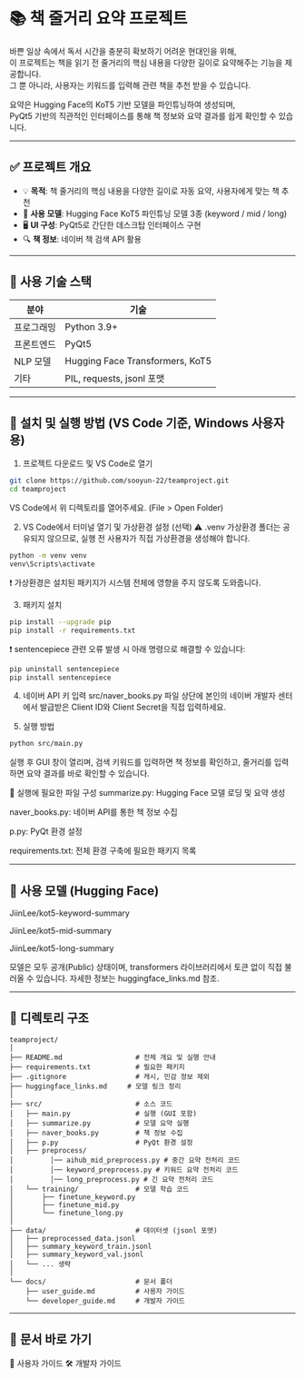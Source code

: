 # 📚 책 줄거리 요약 프로젝트

바쁜 일상 속에서 독서 시간을 충분히 확보하기 어려운 현대인을 위해,  
이 프로젝트는 책을 읽기 전 줄거리의 핵심 내용을 다양한 길이로 요약해주는 기능을 제공합니다.  
그 뿐 아니라, 사용자는 키워드를 입력해 관련 책을 추천 받을 수 있습니다.

요약은 Hugging Face의 KoT5 기반 모델을 파인튜닝하여 생성되며,  
PyQt5 기반의 직관적인 인터페이스를 통해 책 정보와 요약 결과를 쉽게 확인할 수 있습니다.

---

## ✅ 프로젝트 개요

- 💡 **목적**: 책 줄거리의 핵심 내용을 다양한 길이로 자동 요약, 사용자에게 맞는 책 추천
- 🧠 **사용 모델**: Hugging Face KoT5 파인튜닝 모델 3종 (keyword / mid / long)
- 🖥️ **UI 구성**: PyQt5로 간단한 데스크탑 인터페이스 구현
- 🔍 **책 정보**: 네이버 책 검색 API 활용

---

## 🔧 사용 기술 스택

| 분야       | 기술 |
|------------|------|
| 프로그래밍 | Python 3.9+ |
| 프론트엔드 | PyQt5 |
| NLP 모델   | Hugging Face Transformers, KoT5 |
| 기타       | PIL, requests, jsonl 포맷 | 

---

## 🚀 설치 및 실행 방법 (VS Code 기준, Windows 사용자용)
1. 프로젝트 다운로드 및 VS Code로 열기
```bash
git clone https://github.com/sooyun-22/teamproject.git
cd teamproject
```
VS Code에서 위 디렉토리를 열어주세요. (File > Open Folder)


2. VS Code에서 터미널 열기 및 가상환경 설정 (선택)
⚠️ .venv 가상환경 폴더는 공유되지 않으므로, 실행 전 사용자가 직접 가상환경을 생성해야 합니다.
```bash
python -m venv venv
venv\Scripts\activate
```
❗ 가상환경은 설치된 패키지가 시스템 전체에 영향을 주지 않도록 도와줍니다.


3. 패키지 설치
```bash
pip install --upgrade pip
pip install -r requirements.txt
```
❗ sentencepiece 관련 오류 발생 시 아래 명령으로 해결할 수 있습니다:

```bash
pip uninstall sentencepiece
pip install sentencepiece
```

4. 네이버 API 키 입력
src/naver_books.py 파일 상단에 본인의 네이버 개발자 센터에서 발급받은 Client ID와 Client Secret을 직접 입력하세요.


5. 실행 방법
```bash
python src/main.py
```
실행 후 GUI 창이 열리며, 검색 키워드를 입력하면 책 정보를 확인하고, 줄거리를 입력하면 요약 결과를 바로 확인할 수 있습니다.

📌 실행에 필요한 파일 구성
summarize.py: Hugging Face 모델 로딩 및 요약 생성

naver_books.py: 네이버 API를 통한 책 정보 수집

p.py: PyQt 환경 설정

requirements.txt: 전체 환경 구축에 필요한 패키지 목록

---

## 🤖 사용 모델 (Hugging Face) 
JiinLee/kot5-keyword-summary

JiinLee/kot5-mid-summary

JiinLee/kot5-long-summary

모델은 모두 공개(Public) 상태이며, transformers 라이브러리에서 토큰 없이 직접 불러올 수 있습니다.
자세한 정보는 huggingface_links.md 참조.

---

## 📁 디렉토리 구조
```plaintext 
teamproject/
│
├── README.md                  # 전체 개요 및 실행 안내
├── requirements.txt           # 필요한 패키지
├── .gitignore                 # 캐시, 민감 정보 제외  
├── huggingface_links.md     # 모델 링크 정리
│
├── src/                       # 소스 코드
│   ├── main.py                # 실행 (GUI 포함)
│   ├── summarize.py           # 모델 요약 실행
│   ├── naver_books.py         # 책 정보 수집
│   ├── p.py                   # PyQt 환경 설정
│   ├── preprocess/
│   	  │── aihub_mid_preprocess.py # 중간 요약 전처리 코드
│   	  │── keyword_preprocess.py # 키워드 요약 전처리 코드
│   	  │── long_preprocess.py # 긴 요약 전처리 코드
│   └── training/              # 모델 학습 코드
│       ├── finetune_keyword.py
│       ├── finetune_mid.py
│       └── finetune_long.py
│
├── data/                      # 데이터셋 (jsonl 포맷)
│   ├── preprocessed_data.jsonl
│   ├── summary_keyword_train.jsonl
│   ├── summary_keyword_val.jsonl
│   └── ... 생략
│
└── docs/                      # 문서 폴더
    ├── user_guide.md          # 사용자 가이드
    └── developer_guide.md     # 개발자 가이드
```
---

## 📄 문서 바로 가기
📘 사용자 가이드
🛠️ 개발자 가이드

